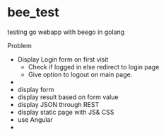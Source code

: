 bee_test
========

testing go webapp with beego in golang

Problem
* Display Login form on first visit 
    - Check if logged in else redirect to login page
    - Give option to logout on main page.
* 
* display form
* display result based on form value
* display JSON through REST
* display static page with JS& CSS
* use Angular
* 
